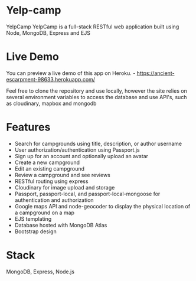 # Yelp-camp

YelpCamp
YelpCamp is a full-stack RESTful web application built using Node, MongoDB, Express and EJS

# Live Demo
You can preview a live demo of this app on Heroku. - https://ancient-escarpment-98633.herokuapp.com/


Feel free to clone the repository and use locally, however the site relies on several environment variables to access the database and use API's, such as cloudinary,
mapbox and mongodb

# Features
* Search for campgrounds using title, description, or author username
* User authorization/authentication using Passport.js
* Sign up for an account and optionally upload an avatar
* Create a new campground
* Edit an existing campground
* Review a campground and see reviews
* RESTful routing using express
* Cloudinary for image upload and storage
* Passport, passport-local, and passport-local-mongoose for authentication and authorization
* Google maps API and node-geocoder to display the physical location of a campground on a map
* EJS templating
* Database hosted with MongoDB Atlas
* Bootstrap design


# Stack
MongoDB, Express, Node.js

